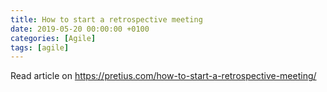 ```yaml
---
title: How to start a retrospective meeting
date: 2019-05-20 00:00:00 +0100
categories: [Agile]
tags: [agile]
---
```

Read article on <a href="https://pretius.com/how-to-start-a-retrospective-meeting/" target="_blank">https://pretius.com/how-to-start-a-retrospective-meeting/</a>


